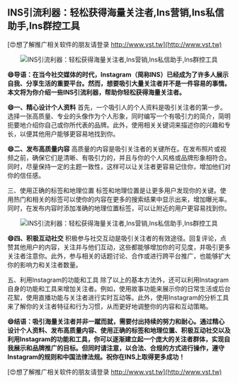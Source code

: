 ## **INS引流利器：轻松获得海量关注者,Ins营销,Ins私信助手,Ins群控工具**

[😍想了解推广相关软件的朋友请登录 http://www.vst.tw](http://www.vst.tw)

 <center><img src="https://vst.tw/MP4/tuiguang/png/2.png" alt="INS引流利器：轻松获得海量关注者,Ins营销,Ins私信助手,Ins群控工具"></center>

**😄导语：在当今社交媒体的时代，Instagram（简称INS）已经成为了许多人展示自我、分享生活的重要平台。然而，想要吸引大量关注者并不是一件容易的事情。本文将为你介绍一些INS引流利器，帮助你轻松获得海量关注者。**

**😄一、精心设计个人资料**
首先，一个吸引人的个人资料是吸引关注者的第一步。选择一张高质量、专业的头像作为个人形象，同时编写一个有吸引力的简介，简明扼要地介绍你自己或你所代表的品牌。此外，使用相关关键词来描述你的兴趣和专长，以便其他用户能够更容易地找到你。

**😄二、发布高质量内容**
高质量的内容是吸引关注者的关键所在。在发布照片或视频之前，确保它们是清晰、有吸引力的，并且与你的个人风格或品牌形象相符合。同时，尽量保持一定的主题一致性，这样可以让关注者更容易记住你，增加他们对你的信任感。

三、使用正确的标签和地理位置
标签和地理位置是让更多用户发现你的关键。使用热门和相关的标签可以使你的内容在更多的搜索结果中显示出来，增加曝光率。同时，在发布内容时添加准确的地理位置标签，可以让附近的用户更容易找到你。

 <center><img src="https://vst.tw/MP4/tuiguang/png/8.png" alt="INS引流利器：轻松获得海量关注者,Ins营销,Ins私信助手,Ins群控工具"></center>

**😄四、积极互动社交**
积极参与社交互动是吸引关注者的有效途径。回复评论，点赞其他用户的内容，关注并与他们互动，这些都能够增加你的可见度，并吸引更多关注者注意你。此外，参与相关的话题讨论、合作或进行跨平台推广，也能够扩大你的影响力和关注者数量。

五、利用Instagram的功能和工具
除了以上的基本方法外，还可以利用Instagram自身的功能和工具来增加关注者。例如，使用故事功能来展示你的日常生活或后台花絮，使用直播功能与关注者进行实时互动等。此外，使用Instagram的分析工具来了解你的关注者特征和行为习惯，从而更好地调整你的内容和互动策略。

**😄结语：吸引海量关注者并非一蹴而就，需要付出持续的努力和耐心。通过精心设计个人资料、发布高质量内容、使用正确的标签和地理位置、积极互动社交以及利用Instagram的功能和工具，你可以逐渐建立起一个庞大的关注者群体，实现自我展示和品牌推广的目标。但同时请注意，以合法、合规的方式进行操作，遵守Instagram的规则和中国法律法规。祝你在INS上取得更多成功！**

[😍想了解推广相关软件的朋友请登录 http://www.vst.tw](http://www.vst.tw)



